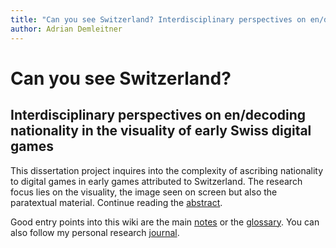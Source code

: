 ```yaml
---
title: "Can you see Switzerland? Interdisciplinary perspectives on en/decoding nationality in the visuality of early Swiss digital games"
author: Adrian Demleitner
---
```

# Can you see Switzerland?
## Interdisciplinary perspectives on en/decoding nationality in the visuality of early Swiss digital games

This dissertation project inquires into the complexity of ascribing nationality to digital games in early games attributed to Switzerland. The research focus lies on the visuality, the image seen on screen but also the paratextual material. Continue reading the [abstract](notes/Abstract.md).

Good entry points into this wiki are the main [notes](notes/Notes.md) or the [glossary](notes/Glossary.md). You can also follow my personal research [journal](notes/Journal.md).